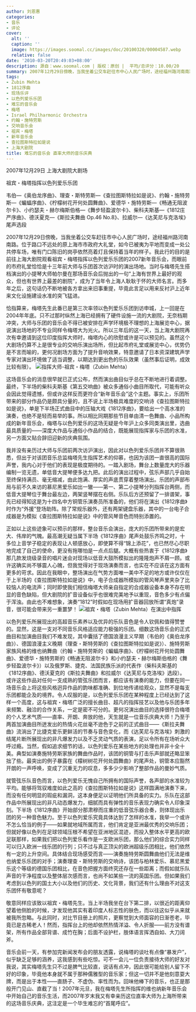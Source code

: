 ```yaml
---
author: 刘恩惠
categories:
- 音乐
- 评论
cover:
  alt: ''
  caption: ''
  image: https://images.soomal.cc/images/doc/20100320/00004587.webp
  relative: false
date: '2010-03-20T20:49:03+08:00'
description: 源自：www.soomal.com | 版权：原创 |  平均/总评分：10.00/20
summary: 2007年12月29日傍晚，当我坐着公交车赶往市中心人民广场时，途经福州路河南南路。位于路口不远处的原上海市市政府大礼堂，如今已被夷为平地而变成一处公共停车场，唯有门口陈旧的岗亭依然亮着灯且保持着当年的样子。我此行的目的是前往上海大剧院观看祖宾・梅塔指挥以色列爱乐乐团的2007新年音乐会，而眼前的市府礼堂恰恰是十三年前大师与乐团……
tags:
- Zubin Mehta
- 1812序曲
- 现场乐评
- 以色列爱乐乐团
- 难忘的音乐会
- 梅塔
- Israel Philharmonic Orchestra
- 约翰・施特劳斯
- 交响音乐会
- 祖宾・梅塔
- 新年音乐会
- 查拉图斯特拉如是说
- 上海大剧院
title: 难忘的音乐会 直率大师的音乐庆典
---
```


2007年12月29日 上海大剧院大剧场



祖宾・梅塔指挥以色列爱乐乐团



韦伯―《奥伯龙序曲》、理查・斯特劳斯―《查拉图斯特拉如是说》、约翰・施特劳斯―《蝙蝠序曲》、《柠檬树花开何处圆舞曲》、爱德华・施特劳斯―《畅通无阻波尔卡》、小约瑟夫・赫尔梅斯伯格―《舞步轻盈波尔卡》、柴科夫斯基―《1812庄严序曲》、德沃夏克―《斯拉夫舞曲 Op.46 No.8》、拉威尔―《达芙尼与克洛埃》尾声选段

2007年12月29日傍晚，当我坐着公交车赶往市中心人民广场时，途经福州路河南南路。位于路口不远处的原上海市市政府大礼堂，如今已被夷为平地而变成一处公共停车场，唯有门口陈旧的岗亭依然亮着灯且保持着当年的样子。我此行的目的是前往上海大剧院观看祖宾・梅塔指挥以色列爱乐乐团的2007新年音乐会，而眼前的市府礼堂恰恰是十三年前大师与乐团首次访沪时的演出场地。当时与梅塔先生搭档演出的小提琴大师帕尔曼在那场音乐会后抛出的一句“上海有世界上最好的观众，但也有世界上最差的剧院”，成为了当年令上海人耿耿于怀的大师名言。而多年之后，这句话仍不断地被各方拿出来旧事重提，毕竟此言足以用来反衬沪上近年来文化设施建设水准的突飞猛进。

恰指算来，梅塔先生此番已是第三次率领以色列爱乐乐团到访申城，上一回是在2004年年底。只不过那时纵然上海已经拥有了硬件设施一流的大剧院，无奈档期冲突，大师与乐团的音乐会不得已被安排在声学环境极不理想的上海展览中心，据说演出场地的不专业同样令梅塔大为光火。所以三年后的这一天，当上海大剧院再次有幸邀请到这位印度指挥大师时，梅塔内心的欣慰或许是可以预见的。虽然这个大剧场仍算不上是很专业的交响乐演出场所，但比起市府礼堂或展览中心，优势仍是不言而喻的，更何况剧场方面为了提升音响效果，特意邀请了日本资深建筑声学专家对演出环境做了适当调整，以期达到更出色的乐队效果（虽然事后证明，成效比较有限）。
![指挥大师-祖宾・梅塔（Zubin Mehta）](https://images.soomal.cc/images/doc/20100320/00004586.webp)





这场音乐会的消息很早就已正式公布，然而演出曲目似乎总在不断地进行着调整。最终，下半场的柴科夫斯基《第五交响曲》被众多通俗小曲目所取代，可能有听众会因此觉得遗憾，但或许这样反而更符合“新年音乐会”这个主题。事实上，乐团所带来的部分作品仍是颇具分量的，且不说上半场极具难度的交响诗《查拉图斯特拉如是说》，单是下半场正式曲目中的压轴大戏《1812序曲》，要给出一个高水准的演奏，也绝不是轻而易举的事。所以相比同期那些节目单由清一色舞曲、小品所构成的新年音乐会，梅塔与以色列爱乐的这场无疑是今年沪上众多同类演出里，选曲最具质量的――深度大作品与通俗小作品的结合，既能展现指挥家与乐团的水准，另一方面又贴合辞旧迎新的庆典氛围。

我并没有亲历过大师与乐团前两次访沪演出，因此对以色列爱乐乐团并不算很熟悉，但出于对该团音乐总监梅塔先生指挥艺术的仰慕，也因为该团一直很高的国际声誉，我内心对于他们的表现是极度期待的。一踏入剧场，舞台上数量庞大的乐器编制一览无遗，单低音大提琴便多达九把。此后的演出过程中，弦乐声部几乎自始至终保持满员、毫无缩减，由此饱满、厚实的声底贯穿着整场演出。乐团的声部布局与前不久来访的慕尼黑爱乐如出一辙――第一、第二小提琴分列指挥台两侧，而低音大提琴位于舞台最左边，两架竖琴摆在右侧。乐队后方还预留了一排谱架，事先已经得知这是为十四名中方铜管乐演奏员所准备的，他们将在演出《1812序曲》时作为“外援”登场助阵。除了常规乐器外，还有两架键盘乐器，其中的一台电子合成器是为模拟《查拉图斯特拉如是说》中的管风琴音色而特别添置的。 

正如以上这些迹象可以预示的那样，整台音乐会演出，庞大的乐团所带来的是宏大、伟岸的气魄。最高潮无疑当属下半场《1812序曲》尾声处鼓乐齐鸣之时，十多位上音学子稳定的表现让人顿感放心，即使算不得“锦上添花”，也已然尽心尽职地完成了自己的使命，更没有拖哪怕是一点点后腿。大概有些热衷于《1812序曲》那几款发烧级录音的唱片迷会对现场以低音大鼓所模拟出的隆隆炮声不屑一顾。或许这确实尚不够震人心魄，但我觉得对于现场演奏而言，也实在不应该在这方面有更多的苛求。因此在我眼中，整场演出在气势方面唯一美中不足的地方或许仅仅在于上半场的《查拉图斯特拉如是说》中，电子合成器所模拟的管风琴声里夹杂了比较恼人的电流声；同时即使我们相信梅塔大师亲自指定的合成器设备本身不存在明显的音色缺陷，但大剧院的扩音设备似乎也很难完美地予以重现，音色多少有点偏于浑浊。由此也不难想象，演奏“1812”时假如在现场用扩音器回放所谓“真炮”录音，很可能会带来另一重噩梦！
![祖宾・梅塔（Zubin Mehta）在演出中指挥](https://images.soomal.cc/images/doc/20100320/00004587.webp)





以色列爱乐所展现出的高超音乐素养以及优异的乐队音色是令人钦佩和值得赞誉的。显然，这是一支对不同音乐风格适应能力极强的乐团。细数这场音乐会的正式曲目和加演曲目我们不难发现，其中囊括了德国浪漫主义早期（韦伯的《奥伯龙序曲》）、德国浪漫主义晚期（理查・斯特劳斯的《查拉图斯特拉如是说》）、施特劳斯家族风格的维也纳舞曲（约翰・施特劳斯的《蝙蝠序曲》、《柠檬树花开何处圆舞曲》、爱德华・施特劳斯的《畅通无阻波尔卡》和小约瑟夫・赫尔梅斯伯格的《舞步轻盈波尔卡》）以及俄罗斯、捷克、法国民族乐派的代表作（柴科夫斯基的《1812序曲》、德沃夏克的《斯拉夫舞曲》和拉威尔《达芙尼与克洛埃》选段）。或许这些作品对任何一支成熟的管弦乐团而言，都应该有演奏的能力，但要在同一场音乐会上将这些风格迥异作品的韵味都准确、到位地传递给观众，显然不是每支乐团都能企及的境界。令人叹服的是，以色列爱乐乐团在某种程度上已经达到了这样一个高度，这与祖宾・梅塔广泛的擅长曲目、超凡的指挥技艺以及他与乐团多年来频繁、融洽的合作关系，一定是密不可分的。更何况演出曲目的选择很符合梅塔的个人艺术气质――直率、开朗、奔放的他，天生就是一位音乐庆典大师！乃至于两首加演曲目所迸发出的热情火花丝毫不逊色于之前的正式曲目――《斯拉夫舞曲》流淌出了比捷克爱乐更鲜活的节奏与音色变化，而《达芙尼与克洛埃》刺激的结尾片断所展现出的非凡爆发力以及不乏灵动气质的表演，足以令所有在场听众大呼过瘾。当然，假如追求细节的话，以色列爱乐在某些地方的处理也并非十全十美。典型如演奏施特劳斯家族的舞曲作品时，该团的铜管与打击乐声部就还略显笨拙了些。最突出的例子暴露在《檬树树花开何处圆舞曲》的尾声处，铜管本应豁然开朗的一声呼唤，变成了沉重无力的叹息，多多少少影响了整部作品的曼妙气质。

就管弦乐队音色而言，以色列爱乐无愧自己所拥有的国际声誉，各声部的水准较为平均。能够将驾驭难度如此之高的《查拉图斯特拉如是说》这样圆满地演奏下来，而没有任何明显的瑕疵和漏洞，这本身便足以证明他们所具备的实力。乐队在这部作品中所展现出的非凡动态爆发力，细腻而具有弹性的音乐表现力确实令人印象深刻。下半场《1812序曲》开始部分那肃穆而庄重的低音弦乐器合奏，则体现出乐团的另一种音色魅力。至于以色列爱乐究竟具体达到了怎样的水准，我举一个或许不怎么恰当的例子――如果就地域所属而言，他们肯定是亚洲最优秀的交响乐团；但就好像以色列在足球领域压根不希望在亚洲地区混迹，而投入整体水平更高的欧足联那样，如果我们把以色列爱乐看作是一支欧洲乐团，那么他们的综合实力同样可以归入欧洲一线乐团的行列；只不过与真正顶尖的欧洲超级乐团相比，他们依然有一定的上升空间。具体结合现场感受而言――演奏施特劳斯圆舞曲他们无法是维也纳爱乐乐团的对手；演奏理查・斯特劳斯的交响诗，该团与柏林爱乐、慕尼黑爱乐这个等级的德国乐团相比，在音色把握方面终究还存在一些距离；而假如就乐队声音的干净程度以及整体层次感而言，也尚不如某些一流的英国乐团。但如果我们考虑到以色列的国土大小以及他们的历史、文化背景，我们还有什么理由不对这支乐团怀有敬意呢？

敬意同样应该致以祖宾・梅塔先生。当上半场我坐在台下第二排，以很近的距离仰望着他侧脸的时候，才发现他其实有着印度人标志性的肤色，而以往这似乎从来就被我所忽略。与此同时，对比节目册上的照片，更察觉到大师面容的日渐苍老，毕竟已是古稀老人！然而，指挥台上的他却依然热情洋溢、令人折服――前方没有谱架，所有作品全部背谱、成竹在胸；后面不设护栏，肢体语言挥洒自如、大刀阔斧。

音乐会前一天，有参加完新闻发布会的朋友透露，说梅塔的谈吐有点像“暴发户”，似乎缺乏足够的涵养，这我感到有些吃惊。可不一会儿一位负责接待大师的好友对我说，其实梅塔先生只不过是脾气比较直，说话有点冲，因此很可能给别人留下不好的印象，毕竟他本身就不属于那种儒雅型的音乐家；但这一切并不是他刻意耍大牌，而是出于本性――直肠子、不虚伪、率性而为。回味他棒下的音乐，也正是那般开门见山、直截了当！2007年元旦，我在梅塔先生所指挥的维也纳新年音乐会中开始自己的音乐生活，而2007年岁末我又有幸亲历这位直率大师为上海所带来的这场音乐庆典，这注定是一个毕生难忘的“首尾呼应”。